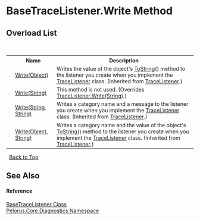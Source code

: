 # BaseTraceListener.Write Method 
 


## Overload List
&nbsp;<table><tr><th></th><th>Name</th><th>Description</th></tr><tr><td>![Public method](media/pubmethod.gif "Public method")</td><td><a href="http://msdn2.microsoft.com/en-us/library/885f0f1d" target="_blank">Write(Object)</a></td><td>
Writes the value of the object's <a href="http://msdn2.microsoft.com/en-us/library/7bxwbwt2" target="_blank">ToString()</a> method to the listener you create when you implement the <a href="http://msdn2.microsoft.com/en-us/library/hy72797k" target="_blank">TraceListener</a> class.
 (Inherited from <a href="http://msdn2.microsoft.com/en-us/library/hy72797k" target="_blank">TraceListener</a>.)</td></tr><tr><td>![Public method](media/pubmethod.gif "Public method")</td><td><a href="71F0C1D9">Write(String)</a></td><td>
This method is not used.
 (Overrides <a href="http://msdn2.microsoft.com/en-us/library/fxzs3wwx" target="_blank">TraceListener.Write(String)</a>.)</td></tr><tr><td>![Public method](media/pubmethod.gif "Public method")</td><td><a href="http://msdn2.microsoft.com/en-us/library/sawdbchb" target="_blank">Write(String, String)</a></td><td>
Writes a category name and a message to the listener you create when you implement the <a href="http://msdn2.microsoft.com/en-us/library/hy72797k" target="_blank">TraceListener</a> class.
 (Inherited from <a href="http://msdn2.microsoft.com/en-us/library/hy72797k" target="_blank">TraceListener</a>.)</td></tr><tr><td>![Public method](media/pubmethod.gif "Public method")</td><td><a href="http://msdn2.microsoft.com/en-us/library/zzbey6hz" target="_blank">Write(Object, String)</a></td><td>
Writes a category name and the value of the object's <a href="http://msdn2.microsoft.com/en-us/library/7bxwbwt2" target="_blank">ToString()</a> method to the listener you create when you implement the <a href="http://msdn2.microsoft.com/en-us/library/hy72797k" target="_blank">TraceListener</a> class.
 (Inherited from <a href="http://msdn2.microsoft.com/en-us/library/hy72797k" target="_blank">TraceListener</a>.)</td></tr></table>&nbsp;
<a href="#basetracelistener.write-method">Back to Top</a>

## See Also


#### Reference
<a href="E94DFA3F">BaseTraceListener Class</a><br /><a href="9C794B0B">Pelorus.Core.Diagnostics Namespace</a><br />